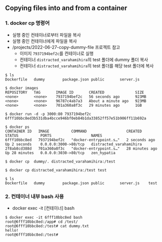 ## Copying files into and from a container

### 1. docker cp 명령어

* 실행 중인 컨테이너로부터 파일을 복사
* 실행 중인 컨테이너에게 파일을 복사
* /projects/2022-06-27-copy-dummy-file 프로젝트 참고
    * 이미지 `7937194bef2c`를 컨테이너로 실행
    * 컨테이너 `distracted_varahamihira`의 test 폴더에 dummy 폴더 복사
    * 컨테이너 `distracted_varahamihira`의 test 폴더를 해당 test 폴더에 복사

```
$ ls
Dockerfile   dummy        package.json public       server.js

$ docker images
REPOSITORY   TAG       IMAGE ID       CREATED              SIZE
<none>       <none>    7937194bef2c   56 seconds ago       923MB
<none>       <none>    96787c4ab7a3   About a minute ago   923MB
<none>       <none>    701a360a8f3c   29 minutes ago       1GB

$ docker run -d -p 3000:80 7937194bef2c
6fff10bbc8ed3b531dba4bcce946bf0eb84b1da33852ff57e51b906ff11b692a

$ docker ps
CONTAINER ID   IMAGE          COMMAND                  CREATED          STATUS          PORTS                  NAMES
6fff10bbc8ed   7937194bef2c   "docker-entrypoint.s…"   2 seconds ago    Up 2 seconds    0.0.0.0:3000->80/tcp   distracted_varahamihira
2f8ab8cd388d   701a360a8f3c   "docker-entrypoint.s…"   28 minutes ago   Up 28 minutes   0.0.0.0:3030->80/tcp   zen_hypatia

$ docker cp  dummy/. distracted_varahamihira:/test

$ docker cp distracted_varahamihira:/test test

$ ls
Dockerfile   dummy        package.json public       server.js    test
```

### 2. 컨테이너 내부 bash 사용

* docker exec -it [컨테이너] bash

```
$ docker exec -it 6fff10bbc8ed bash           
root@6fff10bbc8ed:/app# cd /test/
root@6fff10bbc8ed:/test# cat dummy.txt 
hello!
root@6fff10bbc8ed:/test# 
```
